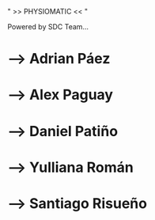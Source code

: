 " >> PHYSIOMATIC << "  

Powered by SDC Team...  

 # --> Adrian Páez  
 # --> Alex Paguay  
 # --> Daniel Patiño  
 # --> Yulliana Román  
 # --> Santiago Risueño  
